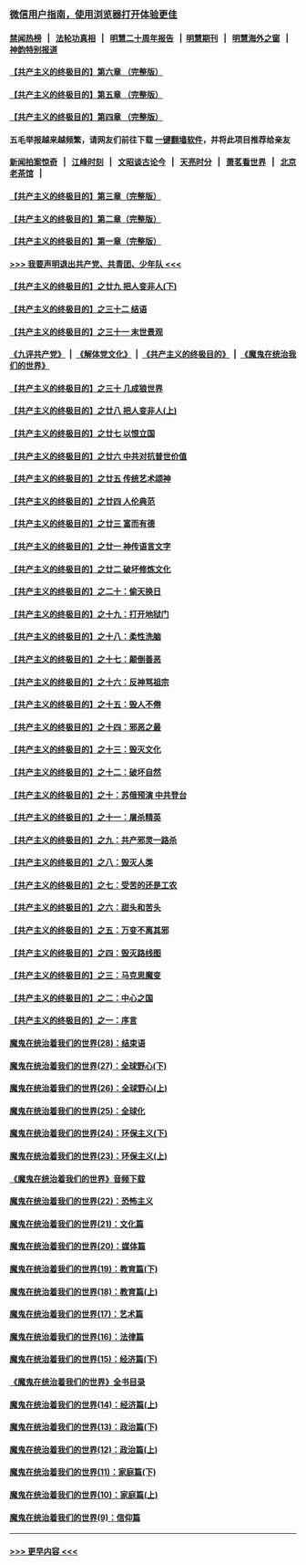 ### [微信用户指南，使用浏览器打开体验更佳](https://github.com/gfw-breaker/banned-news1/blob/master/indexes/wechat-guide.md?t=0)
#### [禁闻热榜](热点新闻.md?t=0)  &nbsp;&nbsp;|&nbsp;&nbsp; [法轮功真相](https://github.com/gfw-breaker/truth/blob/master/README.md?t=0) &nbsp;&nbsp;|&nbsp;&nbsp; [明慧二十周年报告](https://github.com/gfw-breaker/mh-reports/blob/master/README.md?t=0) &nbsp;&nbsp;|&nbsp;&nbsp;[明慧期刊](https://github.com/gfw-breaker/mh-qikan) &nbsp;&nbsp;|&nbsp;&nbsp; [明慧海外之窗](https://github.com/gfw-breaker/mh-news/blob/master/README.md?t=0) &nbsp;&nbsp;|&nbsp;&nbsp; [神韵特别报道](https://github.com/gfw-breaker/mh-news/blob/master/shenyun.md?t=0)
#### [【共产主义的终极目的】第六章 （完整版）](../pages/nsc422/n11428913.md?t=02140233) 
#### [【共产主义的终极目的】第五章 （完整版）](../pages/nsc422/n11428912.md?t=02140233) 
#### [【共产主义的终极目的】第四章 （完整版）](../pages/nsc422/n11428907.md?t=02140233) 
#### 五毛举报越来越频繁，请网友们前往下载 [一键翻墙软件](https://github.com/gfw-breaker/ssr-accounts)，并将此项目推荐给亲友
#### [新闻拍案惊奇](https://github.com/gfw-breaker/banned-news1/blob/master/pages/link4.md) &nbsp;&nbsp;|&nbsp;&nbsp; [江峰时刻](https://github.com/gfw-breaker/banned-news1/blob/master/pages/link4.md) &nbsp;&nbsp;|&nbsp;&nbsp; [文昭谈古论今](https://github.com/gfw-breaker/banned-news1/blob/master/pages/link4.md) &nbsp;&nbsp;|&nbsp;&nbsp; [天亮时分](https://github.com/gfw-breaker/banned-news1/blob/master/pages/link4.md) &nbsp;&nbsp;|&nbsp;&nbsp; [萧茗看世界](https://github.com/gfw-breaker/banned-news1/blob/master/pages/link4.md) &nbsp;&nbsp;|&nbsp;&nbsp; [北京老茶馆](https://github.com/gfw-breaker/banned-news1/blob/master/pages/link4.md) &nbsp;&nbsp;|&nbsp;&nbsp; 
#### [【共产主义的终极目的】第三章（完整版）](../pages/nsc422/n11428848.md?t=02140233) 
#### [【共产主义的终极目的】第二章（完整版）](../pages/nsc422/n11428831.md?t=02140233) 
#### [【共产主义的终极目的】第一章（完整版）](../pages/nsc422/n11417651.md?t=02140233) 
#### [>>> 我要声明退出共产党、共青团、少年队 <<<](https://github.com/begood0513/goodnews/blob/master/quit/letter.md) 
#### [【共产主义的终极目的】之廿九 把人变非人(下)](../pages/nsc422/n11344140.md?t=02140233) 
#### [【共产主义的终极目的】之三十二 结语](../pages/nsc422/n11360535.md?t=02140233) 
#### [【共产主义的终极目的】之三十一 末世景观](../pages/nsc422/n11351129.md?t=02140233) 
#### [《九评共产党》](https://github.com/begood0513/9ping.md/blob/master/README.md) &nbsp;|&nbsp; [《解体党文化》](../../../../jtdwh.md/blob/master/README.md)  &nbsp;|&nbsp; [《共产主义的终极目的》](../../../../gczydzjmd.md/blob/master/README.md) &nbsp;|&nbsp; [《魔鬼在统治我们的世界》](../../../../mgztzwmdsj.md/blob/master/README.md) 
#### [【共产主义的终极目的】之三十 几成狼世界](../pages/nsc422/n11348280.md?t=02140233) 
#### [【共产主义的终极目的】之廿八 把人变非人(上)](../pages/nsc422/n11340492.md?t=02140233) 
#### [【共产主义的终极目的】之廿七 以恨立国](../pages/nsc422/n11336944.md?t=02140233) 
#### [【共产主义的终极目的】之廿六 中共对抗普世价值](../pages/nsc422/n11324785.md?t=02140233) 
#### [【共产主义的终极目的】之廿五 传统艺术颂神](../pages/nsc422/n11296396.md?t=02140233) 
#### [【共产主义的终极目的】之廿四 人伦典范](../pages/nsc422/n11296397.md?t=02140233) 
#### [【共产主义的终极目的】之廿三 富而有德](../pages/nsc422/n11283598.md?t=02140233) 
#### [【共产主义的终极目的】之廿一 神传语言文字](../pages/nsc422/n11263265.md?t=02140233) 
#### [【共产主义的终极目的】之廿二 破坏修炼文化](../pages/nsc422/n11245728.md?t=02140233) 
#### [【共产主义的终极目的】之二十：偷天换日](../pages/nsc422/n11238846.md?t=02140233) 
#### [【共产主义的终极目的】之十九：打开地狱门](../pages/nsc422/n11206376.md?t=02140233) 
#### [【共产主义的终极目的】之十八：柔性洗脑](../pages/nsc422/n11199994.md?t=02140233) 
#### [【共产主义的终极目的】之十七：颠倒善恶](../pages/nsc422/n11179782.md?t=02140233) 
#### [【共产主义的终极目的】之十六：反神骂祖宗](../pages/nsc422/n11166798.md?t=02140233) 
#### [【共产主义的终极目的】之十五：毁人不倦](../pages/nsc422/n11166792.md?t=02140233) 
#### [【共产主义的终极目的】之十四：邪恶之最](../pages/nsc422/n11150249.md?t=02140233) 
#### [【共产主义的终极目的】之十三：毁灭文化](../pages/nsc422/n11135227.md?t=02140233) 
#### [【共产主义的终极目的】之十二：破坏自然](../pages/nsc422/n11135214.md?t=02140233) 
#### [【共产主义的终极目的】之十：苏俄预演 中共登台](../pages/nsc422/n11118424.md?t=02140233) 
#### [【共产主义的终极目的】之十一：屠杀精英](../pages/nsc422/n11118442.md?t=02140233) 
#### [【共产主义的终极目的】之九：共产邪灵一路杀](../pages/nsc422/n11114139.md?t=02140233) 
#### [【共产主义的终极目的】之八：毁灭人类](../pages/nsc422/n11108503.md?t=02140233) 
#### [【共产主义的终极目的】之七：受苦的还是工农](../pages/nsc422/n11101809.md?t=02140233) 
#### [【共产主义的终极目的】之六：甜头和苦头](../pages/nsc422/n11096971.md?t=02140233) 
#### [【共产主义的终极目的】之五：万变不离其邪](../pages/nsc422/n11091285.md?t=02140233) 
#### [【共产主义的终极目的】之四：毁灭路线图](../pages/nsc422/n11086284.md?t=02140233) 
#### [【共产主义的终极目的】之三：马克思魔变](../pages/nsc422/n11061941.md?t=02140233) 
#### [【共产主义的终极目的】之二：中心之国](../pages/nsc422/n11047728.md?t=02140233) 
#### [【共产主义的终极目的】之一：序言](../pages/nsc422/n11086077.md?t=02140233) 
#### [魔鬼在统治着我们的世界(28)：结束语](../pages/nsc422/n10936246.md?t=02140233) 
#### [魔鬼在统治着我们的世界(27)：全球野心(下)](../pages/nsc422/n10928319.md?t=02140233) 
#### [魔鬼在统治着我们的世界(26)：全球野心(上)](../pages/nsc422/n10900318.md?t=02140233) 
#### [魔鬼在统治着我们的世界(25)：全球化](../pages/nsc422/n10788205.md?t=02140233) 
#### [魔鬼在统治着我们的世界(24)：环保主义(下)](../pages/nsc422/n10695307.md?t=02140233) 
#### [魔鬼在统治着我们的世界(23)：环保主义(上)](../pages/nsc422/n10688613.md?t=02140233) 
#### [《魔鬼在统治着我们的世界》音频下载](../pages/nsc422/n10635553.md?t=02140233) 
#### [魔鬼在统治着我们的世界(22)：恐怖主义](../pages/nsc422/n10614727.md?t=02140233) 
#### [魔鬼在统治着我们的世界(21)：文化篇](../pages/nsc422/n10597706.md?t=02140233) 
#### [魔鬼在统治着我们的世界(20)：媒体篇](../pages/nsc422/n10586579.md?t=02140233) 
#### [魔鬼在统治着我们的世界(19)：教育篇(下)](../pages/nsc422/n10564808.md?t=02140233) 
#### [魔鬼在统治着我们的世界(18)：教育篇(上)](../pages/nsc422/n10526970.md?t=02140233) 
#### [魔鬼在统治着我们的世界(17)：艺术篇](../pages/nsc422/n10499093.md?t=02140233) 
#### [魔鬼在统治着我们的世界(16)：法律篇](../pages/nsc422/n10485969.md?t=02140233) 
#### [魔鬼在统治着我们的世界(15)：经济篇(下)](../pages/nsc422/n10469975.md?t=02140233) 
#### [《魔鬼在统治着我们的世界》全书目录](../pages/nsc422/n10464261.md?t=02140233) 
#### [魔鬼在统治着我们的世界(14)：经济篇(上)](../pages/nsc422/n10457370.md?t=02140233) 
#### [魔鬼在统治着我们的世界(13)：政治篇(下)](../pages/nsc422/n10448270.md?t=02140233) 
#### [魔鬼在统治着我们的世界(12)：政治篇(上)](../pages/nsc422/n10444576.md?t=02140233) 
#### [魔鬼在统治着我们的世界(11)：家庭篇(下)](../pages/nsc422/n10440961.md?t=02140233) 
#### [魔鬼在统治着我们的世界(10)：家庭篇(上)](../pages/nsc422/n10435448.md?t=02140233) 
#### [魔鬼在统治着我们的世界(9)：信仰篇](../pages/nsc422/n10432159.md?t=02140233) 

----
#### [ >>> 更早内容 <<< ](../indexes/nsc422-earlier.md)
